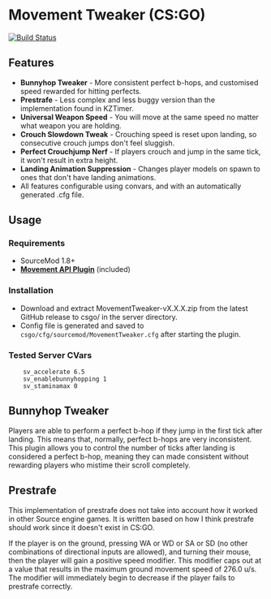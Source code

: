 # Movement Tweaker (CS:GO)

[![Build Status](https://travis-ci.org/danzayau/MovementTweaker.svg?branch=master)](https://travis-ci.org/danzayau/MovementTweaker)

## Features

 * **Bunnyhop Tweaker** - More consistent perfect b-hops, and customised speed rewarded for hitting perfects.
 * **Prestrafe** - Less complex and less buggy version than the implementation found in KZTimer.
 * **Universal Weapon Speed** - You will move at the same speed no matter what weapon you are holding.
 * **Crouch Slowdown Tweak** - Crouching speed is reset upon landing, so consecutive crouch jumps don't feel sluggish.
 * **Perfect Crouchjump Nerf** - If players crouch and jump in the same tick, it won't result in extra height.
 * **Landing Animation Suppression** - Changes player models on spawn to ones that don't have landing animations.
 * All features configurable using convars, and with an automatically generated .cfg file.

## Usage
 
### Requirements

 * SourceMod 1.8+
 * [**Movement API Plugin**](https://github.com/danzayau/MovementAPI) (included)

### Installation

 * Download and extract MovementTweaker-vX.X.X.zip from the latest GitHub release to csgo/ in the server directory.
 * Config file is generated and saved to ```csgo/cfg/sourcemod/MovementTweaker.cfg``` after starting the plugin.
 
### Tested Server CVars

```
	sv_accelerate 6.5
	sv_enablebunnyhopping 1
	sv_staminamax 0	
```
 
## Bunnyhop Tweaker

Players are able to perform a perfect b-hop if they jump in the first tick after landing. This means that, normally, perfect b-hops are very inconsistent. This plugin allows you to control the number of ticks after landing is considered a perfect b-hop, meaning they can made consistent without rewarding players who mistime their scroll completely.

## Prestrafe

This implementation of prestrafe does not take into account how it worked in other Source engine games. It is written based on how I think prestrafe should work since it doesn't exist in CS:GO.

If the player is on the ground, pressing WA or WD or SA or SD (no other combinations of directional inputs are allowed), and turning their mouse, then the player will gain a positive speed modifier. This modifier caps out at a value that results in the maximum ground movement speed of 276.0 u/s. The modifier will immediately begin to decrease if the player fails to prestrafe correctly.